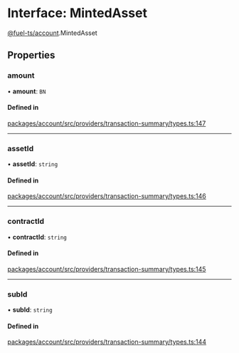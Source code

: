 # Interface: MintedAsset

[@fuel-ts/account](/api/Account/index.md).MintedAsset

## Properties

### amount

• **amount**: `BN`

#### Defined in

[packages/account/src/providers/transaction-summary/types.ts:147](https://github.com/FuelLabs/fuels-ts/blob/aa70d26b/packages/account/src/providers/transaction-summary/types.ts#L147)

___

### assetId

• **assetId**: `string`

#### Defined in

[packages/account/src/providers/transaction-summary/types.ts:146](https://github.com/FuelLabs/fuels-ts/blob/aa70d26b/packages/account/src/providers/transaction-summary/types.ts#L146)

___

### contractId

• **contractId**: `string`

#### Defined in

[packages/account/src/providers/transaction-summary/types.ts:145](https://github.com/FuelLabs/fuels-ts/blob/aa70d26b/packages/account/src/providers/transaction-summary/types.ts#L145)

___

### subId

• **subId**: `string`

#### Defined in

[packages/account/src/providers/transaction-summary/types.ts:144](https://github.com/FuelLabs/fuels-ts/blob/aa70d26b/packages/account/src/providers/transaction-summary/types.ts#L144)
